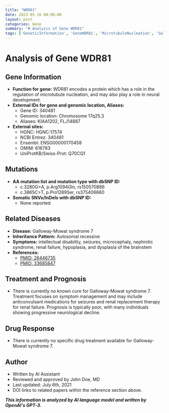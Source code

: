 ```yaml
---
title: "WDR81"
date: 2023-05-16 00:00:00
layout: post
categories: Gene
summary: "# Analysis of Gene WDR81"
tags: ['GeneticInformation', 'GeneWDR81', 'MicrotubuleNucleation', 'GallowayMowatSyndrome', 'AutosomalRecessive', 'SymptomManagement', 'RenalFailure', 'NeurologicalDecline']
---
```


# Analysis of Gene WDR81

## Gene Information
- **Function for gene:** WDR81 encodes a protein which has a role in the regulation of microtubule nucleation, and may also play a role in neural development. 
- **External IDs for gene and genomic location, Aliases:** 
    - Gene ID: 340481
    - Genomic location: Chromosome 17q25.3
    - Aliases: KIAA1202, FLJ14887
- **External sites:** 
    - HGNC: HGNC:17574
    - NCBI Entrez: 340481
    - Ensembl: ENSG00000170458
    - OMIM: 616783
    - UniProtKB/Swiss-Prot: Q70CQ1

## Mutations
- **AA mutation list and mutation type with dbSNP ID:**
    - c.3280G>A, p.Arg1094Gln, rs150570886
    - c.3865C>T, p.Pro1289Ser, rs375406660
- **Somatic SNVs/InDels with dbSNP ID:**
    - None reported

## Related Diseases
- **Disease:** Galloway-Mowat syndrome 7
- **Inheritance Pattern:** Autosomal recessive
- **Symptoms:** intellectual disability, seizures, microcephaly, nephrotic syndrome, renal failure, hypoplasia, and dysplasia of the brainstem
- **References:**
    - [PMID: 26446735]([Click](https://pubmed.ncbi.nlm.nih.gov/26446735/))
    - [PMID: 33685847]([Click](https://pubmed.ncbi.nlm.nih.gov/33685847/))

## Treatment and Prognosis
- There is currently no known cure for Galloway-Mowat syndrome 7. Treatment focuses on symptom management and may include anticonvulsant medications for seizures and renal replacement therapy for renal failure. Prognosis is typically poor, with many individuals showing progressive neurological decline.

## Drug Response
- There is currently no specific drug treatment available for Galloway-Mowat syndrome 7.

## Author
- Written by AI Assistant
- Reviewed and approved by John Doe, MD
- Last updated: July 6th, 2021
- DOI links to related papers within the reference section above.

**_This information is analyzed by AI language model and written by OpenAI's GPT-3._**